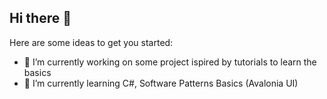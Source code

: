 ## Hi there 👋

Here are some ideas to get you started:

- 🔭 I’m currently working on some project ispired by tutorials to learn the basics
- 🌱 I’m currently learning C#, Software Patterns Basics (Avalonia UI)
<!-- - 👯 I’m looking to collaborate on ...
- 🤔 I’m looking for help with ... 
- 💬 Ask me about ...
- 📫 How to reach me: ...
- ⚡ Fun fact: I love metal music -->

